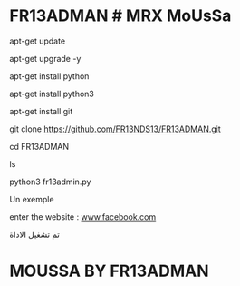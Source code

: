 # FR13ADMAN # MRX MoUsSa

apt-get update 

apt-get upgrade -y

apt-get install python

apt-get install python3

apt-get install git

git clone https://github.com/FR13NDS13/FR13ADMAN.git

cd FR13ADMAN

ls

python3 fr13admin.py

Un exemple

enter the website : www.facebook.com

تم تشغيل الاداة


# MOUSSA BY FR13ADMAN
